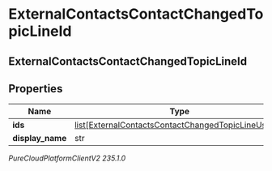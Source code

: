 # ExternalContactsContactChangedTopicLineId

## ExternalContactsContactChangedTopicLineId

## Properties

|Name | Type | Description | Notes|
|------------ | ------------- | ------------- | -------------|
| **ids** | [list[ExternalContactsContactChangedTopicLineUserId]](ExternalContactsContactChangedTopicLineUserId) |  | [optional] |
| **display_name** | str |  | [optional] |



_PureCloudPlatformClientV2 235.1.0_
